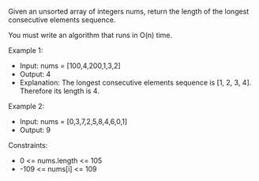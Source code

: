 Given an unsorted array of integers nums, return the length of the longest consecutive elements sequence.

You must write an algorithm that runs in O(n) time.

Example 1:
- Input: nums = [100,4,200,1,3,2]
- Output: 4
- Explanation: The longest consecutive elements sequence is [1, 2, 3, 4]. Therefore its length is 4.

Example 2:
- Input: nums = [0,3,7,2,5,8,4,6,0,1]
- Output: 9


Constraints:
- 0 <= nums.length <= 105
- -109 <= nums[i] <= 109